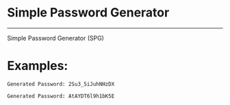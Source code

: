 <h1> Simple Password Generator </h1>

----

Simple Password Generator (SPG)

<h1> Examples: </h2>

    Generated Password: 2Su3_5iJuhNHzDX

    Generated Password: AtAYDT6l9h1bK5E


